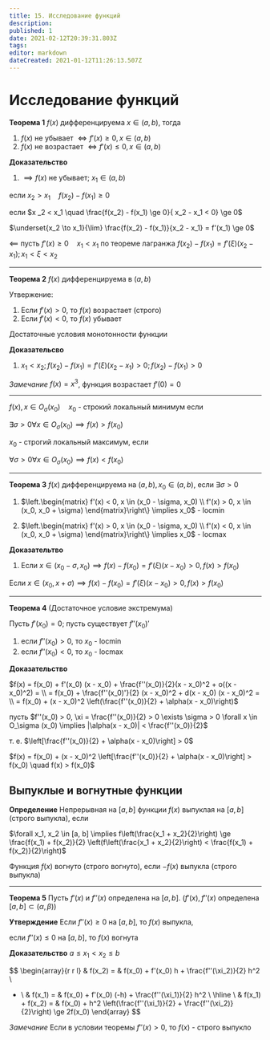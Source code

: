 ```yaml
---
title: 15. Исследование функций
description: 
published: 1
date: 2021-02-12T20:39:31.803Z
tags: 
editor: markdown
dateCreated: 2021-01-12T11:26:13.507Z
---
```


# Исследование функций

**Теорема 1** $f(x)$ дифференцируема $x \in (a, b)$, тогда

1. $f(x)$ не убывает $\iff f'(x) \ge 0, x \in (a, b)$
2. $f(x)$ не возрастает $\iff f'(x) \le 0, x \in (a, b)$

**Доказательство**

1. $\implies f(x)$ не убывает; $x_1 \in (a, b)$

если $x_2 > x_1 \quad f(x_2) - f(x_1) \ge 0$

если $x _2 < x_1 \quad \frac{f(x_2) - f(x_1) \ge 0}{ x_2 - x_1 < 0} \ge 0$

$\underset{x_2 \to x_1}{\lim} \frac{f(x_2) - f(x_1)}{x_2 - x_1} = f'(x_1) \ge 0$

$\impliedby$ пусть $f'(x) \ge 0 \quad x_1 < x_1$ по теореме лагранжа $f(x_2) - f(x_1) = f'(\xi)(x_2 - x_1); x_1 < \xi < x_2$

---

**Теорема 2** $f(x)$ дифференцируема в $(a, b)$

Утвержение:

1. Если $f'(x) > 0$, то $f(x)$ возрастает (строго)
2. Если $f'(x) < 0$, то $f(x)$ убывает

Достаточные условия монотонности функции

**Доказательсво**

1. $x_1 < x_2; f(x_2) - f(x_1) = f'(\xi)(x_2 - x_1) > 0; f(x_2) - f(x_1) > 0$

*Замечание* $f(x) = x^3$, функция возрастает $f'(0) = 0$

---

$f(x), x \in O_\sigma (x_0) \quad x_0$ - строкий локальный минимум если

$\exists \sigma > 0 \forall x \in O_\sigma (x_0) \implies f(x) > f(x_0)$

$x_0$ - строгий локальный максимум, если

$\forall \sigma > 0 \forall x \in O_\sigma (x_0) \implies f(x) < f(x_0)$

---

**Теорема 3** $f(x)$ дифференцируема на $(a, b), x_0 \in (a, b)$, если $\exists \sigma > 0$

1. $\left.\begin{matrix}
f'(x) < 0, x \in (x_0 - \sigma, x_0) \\
f'(x) > 0, x \in (x_0, x_0 + \sigma)
\end{matrix}\right\} \implies x_0$ - locmin

1. $\left.\begin{matrix}
f'(x) > 0, x \in (x_0 - \sigma, x_0) \\
f'(x) < 0, x \in (x_0, x_0 + \sigma)
\end{matrix}\right\} \implies x_0$ - locmax

**Доказательтво**
1. Если $x \in (x_0 - \sigma, x_0) \implies f(x) - f(x_0) = f'(\xi)(x - x_0) > 0, f(x) > f(x_0)$

Если $x \in (x_0, x + \sigma) \implies f(x) - f(x_0) = f'(\xi) (x - x_0) > 0, f(x) > f(x_0)$

---

**Теорема 4** (Достаточное условие экстремума)

Пусть $f'(x_0) = 0$; пусть существует $f''(x_0)'$

1. если $f''(x_0) > 0$, то $x_0$ - locmin
2. если $f''(x_0) < 0$, то $x_0$ - locmax

**Доказательство**

$f(x) = f(x_0) + f'(x_0) (x - x_0) + \frac{f''(x_0)}{2}(x - x_0)^2 + o((x - x_0)^2) = \\
= f(x_0) + \frac{f''(x_0)'}{2} (x - x_0)^2 + d(x - x_0) (x - x_0)^2 = \\
= f(x_0) + (x - x_0)^2 \left(\frac{f''(x_0)}{2} + \alpha(x - x_0)\right)$

пусть $f''(x_0) > 0, \xi = \frac{f''(x_0)}{2} > 0 \exists \sigma > 0 \forall x \in O_\sigma (x_0) \implies |\alpha(x - x_0)| < \frac{f''(x_0)}{2}$

т. е. $\left[\frac{f''(x_0)}{2} + \alpha(x - x_0)\right] > 0$

$f(x) = f(x_0) + (x - x_0)^2 \left[\frac{f''(x_0)}{2} + \alpha(x - x_0)\right] > f(x_0) \quad f(x) > f(x_0)$

## Выпуклые и вогнутные функции

**Определение** Непрерывная на $[a, b]$ функции $f(x)$ выпуклая на $[a, b]$ (строго выпукла), если

$\forall x_1, x_2 \in [a, b] \implies f\left(\frac{x_1 + x_2}{2}\right) \ge \frac{f(x_1) + f(x_2)}{2} \left(f\left(\frac{x_1 + x_2}{2}\right) < \frac{f(x_1) + f(x_2)}{2}\right)$

Функция $f(x)$ вогнуто (строго вогнуто), если $-f(x)$ выпукла (строго выпукла)

---

**Теорема 5** Пусть $f'(x)$ и $f''(x)$ определена на $[a, b]$. ($f'(x), f''(x)$ определена $[a, b] \subset (\alpha, \beta)$)

**Утверждение** Если $f''(x) \ge 0$ на $[a, b]$, то $f(x)$ выпукла,

если $f''(x) \le 0$ на $[a, b]$, то $f(x)$ вогнута

**Доказательство** $a \le x_1 < x_2 \le b$

$$
\begin{array}{r r l}
& f(x_2) = & f(x_0) + f'(x_0) h + \frac{f''(\xi_2)}{2} h^2 \\
+ \\
& f(x_1) = & f(x_0) + f'(x_0) (-h) + \frac{f''(\xi_1)}{2} h^2 \\
\hline \\
& f(x_1) + f(x_2) = & f(x_0) + h^2 \left(\frac{f''(\xi_1)}{2} + \frac{f''(\xi_2)}{2}\right) \ge 2f(x_0)
\end{array}
$$

*Замечание* Если в условии теоремы $f''(x) > 0$, то $f(x)$ - строго выпукло
